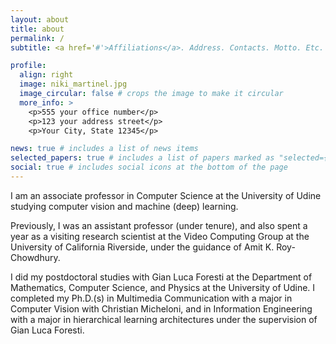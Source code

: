 ```yaml
---
layout: about
title: about
permalink: /
subtitle: <a href='#'>Affiliations</a>. Address. Contacts. Motto. Etc.

profile:
  align: right
  image: niki_martinel.jpg
  image_circular: false # crops the image to make it circular
  more_info: >
    <p>555 your office number</p>
    <p>123 your address street</p>
    <p>Your City, State 12345</p>

news: true # includes a list of news items
selected_papers: true # includes a list of papers marked as "selected={true}"
social: true # includes social icons at the bottom of the page
---
```


I am an associate professor in Computer Science at the University of Udine studying computer vision and machine (deep) learning.

Previously, I was an assistant professor (under tenure), and also spent a year as a visiting research scientist at the Video Computing Group at the University of California Riverside, under the guidance of Amit K. Roy-Chowdhury. 

I did my postdoctoral studies with Gian Luca Foresti at the Department of Mathematics, Computer Science, and Physics at the University of Udine. I completed my Ph.D.(s) in Multimedia Communication with a major in Computer Vision with Christian Micheloni, and in Information Engineering with a major in hierarchical learning architectures under the supervision of Gian Luca Foresti.

